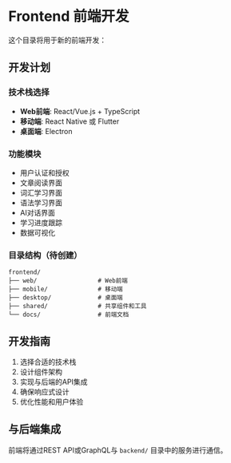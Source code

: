 # Frontend 前端开发

这个目录将用于新的前端开发：

## 开发计划

### 技术栈选择
- **Web前端**: React/Vue.js + TypeScript
- **移动端**: React Native 或 Flutter
- **桌面端**: Electron

### 功能模块
- 用户认证和授权
- 文章阅读界面
- 词汇学习界面
- 语法学习界面
- AI对话界面
- 学习进度跟踪
- 数据可视化

### 目录结构（待创建）
```
frontend/
├── web/                 # Web前端
├── mobile/              # 移动端
├── desktop/             # 桌面端
├── shared/              # 共享组件和工具
└── docs/                # 前端文档
```

## 开发指南

1. 选择合适的技术栈
2. 设计组件架构
3. 实现与后端的API集成
4. 确保响应式设计
5. 优化性能和用户体验

## 与后端集成

前端将通过REST API或GraphQL与 `backend/` 目录中的服务进行通信。

